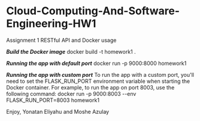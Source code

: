 # Cloud-Computing-And-Software-Engineering-HW1
Assignment 1 RESTful API and Docker usage

***Build the Docker image***
docker build -t homework1 .

***Running the app with default port***
docker run -p 9000:8000 homework1


***Running the app with custom port***
To run the app with a custom port, you'll need to set the FLASK_RUN_PORT environment variable when starting the Docker container.
For example, to run the app on port 8003, use the following command:
docker run -p 9000:8003 --env FLASK_RUN_PORT=8003 homework1

Enjoy,
Yonatan Eliyahu and Moshe Azulay
